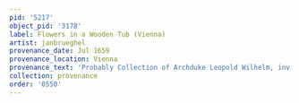 ```yaml
---
pid: '5217'
object_pid: '3178'
label: Flowers in a Wooden Tub (Vienna)
artist: janbrueghel
provenance_date: Jul 1659
provenance_location: Vienna
provenance_text: 'Probably Collection of Archduke Leopold Wilhelm, inv. #870'
collection: provenance
order: '0550'
---
```

